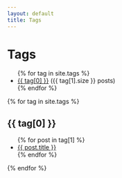 ```yaml
---
layout: default
title: Tags
---
```


<h1>Tags</h1>

<ul>
  {% for tag in site.tags %}
    <li>
      <a href="#{{ tag[0] }}">{{ tag[0] }}</a> ({{ tag[1].size }} posts)
    </li>
  {% endfor %}
</ul>

{% for tag in site.tags %}
  <h2 id="{{ tag[0] }}">{{ tag[0] }}</h2>
  <ul>
    {% for post in tag[1] %}
      <li><a href="{{ post.url | relative_url }}">{{ post.title }}</a></li>
    {% endfor %}
  </ul>
{% endfor %}
